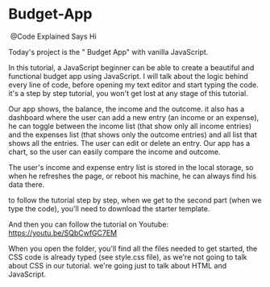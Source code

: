 # Budget-App

​ @Code Explained  Says Hi

Today's project is the " Budget App" with vanilla JavaScript.

In this tutorial, a JavaScript beginner can be able to create a beautiful and functional budget app using JavaScript.
I will talk about the logic behind every line of code, before opening my text editor and start typing the code.
it's a step by step tutorial, you won't get lost at any stage of this tutorial.

Our app shows, the balance, the income and the outcome. it also has a dashboard where the user can add a new entry (an income or an expense), he can toggle between the income list (that show only all income entries) and the expenses list (that shows only the outcome entries) and all list that shows all the entries.
The user can edit or delete an entry.
Our app has a chart, so the user can easily compare the income and outcome.

The user's income and expense entry list is stored in the local storage, so when he refreshes the page, or reboot his machine, he can always find  his data there.

to follow the tutorial step by step, when we get to the second part (when we type the code), you'll need to download the starter template.

And then you can follow the tutorial on Youtube: https://youtu.be/SQbCwfGC7EM

When you open the folder, you'll find all the files needed to get started, the CSS code is already typed (see style.css file), as we're not going to talk about CSS in our tutorial. we're going just to talk about HTML and JavaScript.
